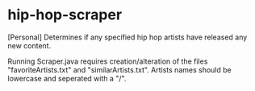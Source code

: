 # hip-hop-scraper
[Personal] Determines if any specified hip hop artists have released any new content.

Running Scraper.java requires creation/alteration of the files "favoriteArtists.txt" and "similarArtists.txt". Artists names should be lowercase and seperated with a "/".
